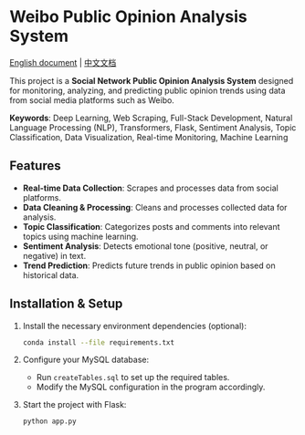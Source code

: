 # Weibo Public Opinion Analysis System

[English document](#) | [中文文档](./README-CN.md)

This project is a **Social Network Public Opinion Analysis System** designed for monitoring, analyzing, and predicting public opinion trends using data from social media platforms such as Weibo.

**Keywords**: Deep Learning, Web Scraping, Full-Stack Development, Natural Language Processing (NLP), Transformers, Flask, Sentiment Analysis, Topic Classification, Data Visualization, Real-time Monitoring, Machine Learning

## Features

- **Real-time Data Collection**: Scrapes and processes data from social platforms.
- **Data Cleaning & Processing**: Cleans and processes collected data for analysis.
- **Topic Classification**: Categorizes posts and comments into relevant topics using machine learning.
- **Sentiment Analysis**: Detects emotional tone (positive, neutral, or negative) in text.
- **Trend Prediction**: Predicts future trends in public opinion based on historical data.

## Installation & Setup

1. Install the necessary environment dependencies (optional):

   ```bash
   conda install --file requirements.txt
   ```

2. Configure your MySQL database:

   - Run `createTables.sql` to set up the required tables.
   - Modify the MySQL configuration in the program accordingly.

3. Start the project with Flask:

   ```bash
   python app.py
   ```
